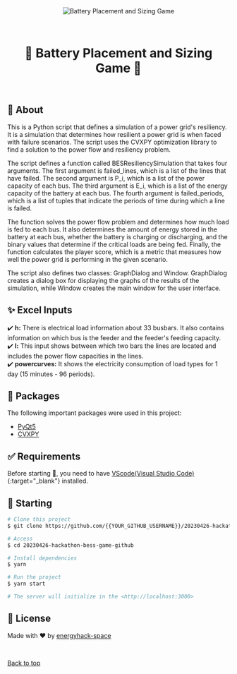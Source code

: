 <div align="center" id="top"> 
  <img src="./.github/app.gif" alt="Battery Placement and Sizing Game" />

  &#xa0;

  
</div>

<h1 align="center">&#128267; Battery Placement and Sizing Game &#128267;</h1>


<!-- Status -->

<!-- <h4 align="center"> 
	🚧  Batarya Yerleştirme ve Boyutlandırma Oyunu 🚀 Under construction...  🚧
</h4> 

<hr> -->


<br>

## :dart: About ##

This is a Python script that defines a simulation of a power grid's resiliency. It is a simulation that determines how resilient a power grid is when faced with failure scenarios. The script uses the CVXPY optimization library to find a solution to the power flow and resiliency problem.

The script defines a function called BESResiliencySimulation that takes four arguments. The first argument is failed_lines, which is a list of the lines that have failed. The second argument is P_i, which is a list of the power capacity of each bus. The third argument is E_i, which is a list of the energy capacity of the battery at each bus. The fourth argument is failed_periods, which is a list of tuples that indicate the periods of time during which a line is failed.

The function solves the power flow problem and determines how much load is fed to each bus. It also determines the amount of energy stored in the battery at each bus, whether the battery is charging or discharging, and the binary values that determine if the critical loads are being fed. Finally, the function calculates the player score, which is a metric that measures how well the power grid is performing in the given scenario.

The script also defines two classes: GraphDialog and Window. GraphDialog creates a dialog box for displaying the graphs of the results of the simulation, while Window creates the main window for the user interface.

## :sparkles: Excel Inputs ##

:heavy_check_mark: <strong>h:</strong> There is electrical load information about 33 busbars. It also contains information on which bus is the feeder and the feeder's feeding capacity.\
:heavy_check_mark: <strong>l:</strong> This input shows between which two bars the lines are located and includes the power flow capacities in the lines.\
:heavy_check_mark: <strong>powercurves:</strong> It shows the electricity consumption of load types for 1 day (15 minutes - 96 periods).

## :rocket: Packages ##

The following important packages were used in this project:

- [PyQt5](https://pypi.org/project/PyQt5/)
- [CVXPY](https://www.cvxpy.org/)


## :white_check_mark: Requirements ##

Before starting :checkered_flag:, you need to have [VScode(Visual Studio Code)](https://code.visualstudio.com/download){:target="_blank"} installed.

## :checkered_flag: Starting ##

```bash
# Clone this project
$ git clone https://github.com/{{YOUR_GITHUB_USERNAME}}/20230426-hackathon-bess-game-github

# Access
$ cd 20230426-hackathon-bess-game-github

# Install dependencies
$ yarn

# Run the project
$ yarn start

# The server will initialize in the <http://localhost:3000>
```

## :memo: License ##

Made with :heart: by <a href="https://github.com/energyhack-space" target="_blank">energyhack-space</a>

&#xa0;

<a href="#top">Back to top</a>
